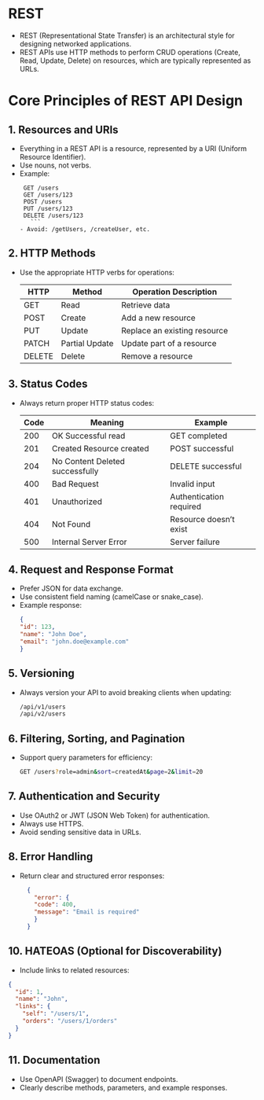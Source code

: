 # REST
- REST (Representational State Transfer) is an architectural style for designing networked applications.
- REST APIs use HTTP methods to perform CRUD operations (Create, Read, Update, Delete) on resources, which are typically represented as URLs.

# Core Principles of REST API Design
 ## 1. Resources and URIs
  - Everything in a REST API is a resource, represented by a URI (Uniform Resource Identifier).
  - Use nouns, not verbs.
  - Example:
       ```
        GET /users
        GET /users/123
        POST /users
        PUT /users/123
        DELETE /users/123
          ```
      - Avoid: /getUsers, /createUser, etc.

  ## 2. HTTP Methods
  - Use the appropriate HTTP verbs for operations:
      
    | HTTP | Method	 | Operation Description|
    |----|----|--------|
    | GET  | 	Read	 | Retrieve data|
    | POST	 | Create	 | Add a new resource|
    | PUT	 | Update	 | Replace an existing resource|
    | PATCH	 | Partial Update	 | Update part of a resource|
    | DELETE	 | Delete	 | Remove a resource|

   ##  3. Status Codes
   - Always return proper HTTP status codes:
     
     | Code  | Meaning  | Example|
     |----|----|--------|
     | 200 | OK	 Successful read | 	GET completed| 
     | 201 | Created	Resource created	| POST successful| 
     | 204 | No Content	Deleted successfully | 	DELETE successful| 
     | 400 | Bad Request	| Invalid input	
     | 401 | Unauthorized	| Authentication required	| 
     | 404 | Not Found	| Resource doesn’t exist	
     | 500 | Internal Server Error| 	Server failure	|

  ## 4. Request and Response Format
  - Prefer JSON for data exchange.
  - Use consistent field naming (camelCase or snake_case).
  - Example response:
      ```json
      {
      "id": 123,
      "name": "John Doe",
      "email": "john.doe@example.com"
      }
      ```

  ## 5. Versioning
  - Always version your API to avoid breaking clients when updating:
    ```bash
    /api/v1/users
    /api/v2/users
    ```

  ## 6. Filtering, Sorting, and Pagination
  - Support query parameters for efficiency:
    ```bash
    GET /users?role=admin&sort=createdAt&page=2&limit=20
    ```

  ## 7. Authentication and Security
  - Use OAuth2 or JWT (JSON Web Token) for authentication.
  - Always use HTTPS.
  - Avoid sending sensitive data in URLs.

  ## 8. Error Handling
  - Return clear and structured error responses:
    ```json
      {
        "error": {
        "code": 400,
        "message": "Email is required"
        }
      }
    ```

  ## 10. HATEOAS (Optional for Discoverability)
  - Include links to related resources:
```json
{
  "id": 1,
  "name": "John",
  "links": {
    "self": "/users/1",
    "orders": "/users/1/orders"
  }
}
```

  ## 11. Documentation
  - Use OpenAPI (Swagger) to document endpoints.
  - Clearly describe methods, parameters, and example responses.


    
      
